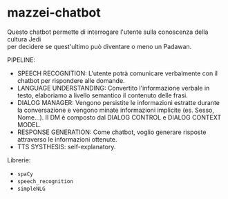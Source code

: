 # mazzei-chatbot



Questo chatbot permette di interrogare l'utente sulla conoscenza della cultura Jedi  
per decidere se quest'ultimo può diventare o meno un Padawan.

PIPELINE:  
- SPEECH RECOGNITION: L'utente potrà comunicare verbalmente con il chatbot per rispondere alle domande.
- LANGUAGE UNDERSTANDING: Convertito l'informazione verbale in testo, elaboriamo a livello semantico il contenuto delle frasi.
- DIALOG MANAGER: Vengono persistite le informazioni estratte durante la conversazione e vengono minate informazioni implicite (es. Sesso, Nome...). Il DM è composto dal DIALOG CONTROL e DIALOG CONTEXT MODEL.
- RESPONSE GENERATION: Come chatbot, voglio generare risposte attraverso le informazioni ottenute.
- TTS SYSTHESIS: self-explanatory.  

Librerie: 
- `spaCy`
- `speech_recognition`
- `simpleNLG`

